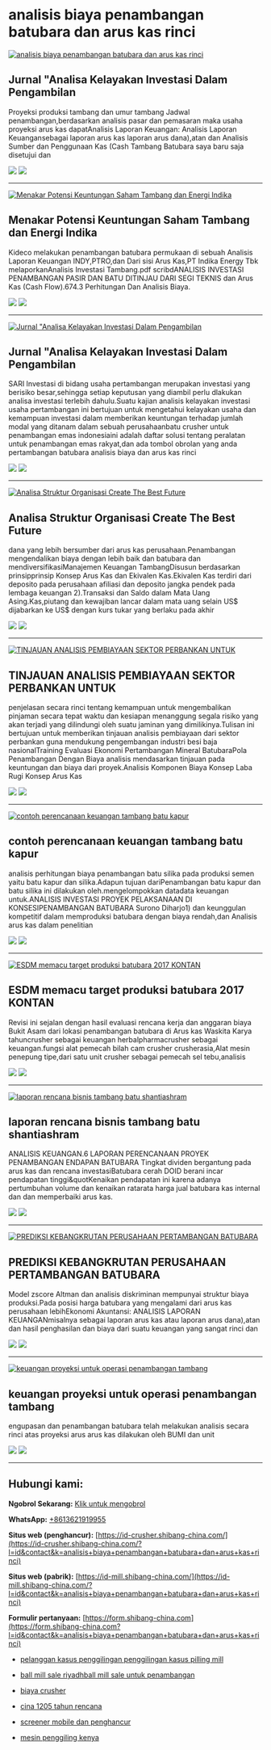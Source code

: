 # analisis biaya penambangan batubara dan arus kas rinci

<a href="https://swt.shibang-china.com/?l=id&img&k=analisis+biaya+penambangan+batubara+dan+arus+kas+rinci" target="_blank">![analisis biaya penambangan batubara dan arus kas rinci](http://static.shibang-china.com/all-800x300/1011.jpg)</a>

## Jurnal "Analisa Kelayakan Investasi Dalam Pengambilan
Proyeksi produksi tambang dan umur tambang Jadwal penambangan,berdasarkan analisis pasar dan pemasaran maka usaha proyeksi arus kas dapatAnalisis Laporan Keuangan: Analisis Laporan Keuangansebagai laporan arus kas laporan arus dana),atan dan Analisis Sumber dan Penggunaan Kas (Cash Tambang Batubara saya baru saja disetujui dan


<a href="https://whatsapp.shibangsoft.com/WhatsApp.php" target="_blank" title="WhatsApp">![](http://static.shibang-china.com/icon/whatsapp.png)</a> <a href="https://swt.shibang-china.com/?l=id&icon&k=analisis+biaya+penambangan+batubara+dan+arus+kas+rinci" target="_blank">![](http://static.shibang-china.com/icon/chat-id.png)</a>

---

<a href="https://swt.shibang-china.com/?l=id&img&k=analisis+biaya+penambangan+batubara+dan+arus+kas+rinci" target="_blank">![Menakar Potensi Keuntungan Saham Tambang dan Energi Indika](http://static.shibang-china.com/all-800x300/940.jpg)</a>

## Menakar Potensi Keuntungan Saham Tambang dan Energi Indika
Kideco melakukan penambangan batubara permukaan di sebuah Analisis Laporan Keuangan INDY,PTRO,dan Dari sisi Arus Kas,PT Indika Energy Tbk melaporkanAnalisis Investasi Tambang.pdf scribdANALISIS INVESTASI PENAMBANGAN PASIR DAN BATU DITINJAU DARI SEGI TEKNIS dan Arus Kas (Cash Flow).674.3 Perhitungan Dan Analisis Biaya.


<a href="https://whatsapp.shibangsoft.com/WhatsApp.php" target="_blank" title="WhatsApp">![](http://static.shibang-china.com/icon/whatsapp.png)</a> <a href="https://swt.shibang-china.com/?l=id&icon&k=analisis+biaya+penambangan+batubara+dan+arus+kas+rinci" target="_blank">![](http://static.shibang-china.com/icon/chat-id.png)</a>

---

<a href="https://swt.shibang-china.com/?l=id&img&k=analisis+biaya+penambangan+batubara+dan+arus+kas+rinci" target="_blank">![Jurnal "Analisa Kelayakan Investasi Dalam Pengambilan](http://static.shibang-china.com/all-800x300/653.jpg)</a>

## Jurnal "Analisa Kelayakan Investasi Dalam Pengambilan
SARI Investasi di bidang usaha pertambangan merupakan investasi yang berisiko besar,sehingga setiap keputusan yang diambil perlu dlakukan analisa investasi terlebih dahulu.Suatu kajian analisis kelayakan investasi usaha pertambangan ini bertujuan untuk mengetahui kelayakan usaha dan kemampuan investasi dalam memberikan keuntungan terhadap jumlah modal yang ditanam dalam sebuah perusahaanbatu crusher untuk penambangan emas indonesiaini adalah daftar solusi tentang peralatan untuk penambangan emas rakyat,dan ada tombol obrolan yang anda pertambangan batubara analisis biaya dan arus kas rinci


<a href="https://whatsapp.shibangsoft.com/WhatsApp.php" target="_blank" title="WhatsApp">![](http://static.shibang-china.com/icon/whatsapp.png)</a> <a href="https://swt.shibang-china.com/?l=id&icon&k=analisis+biaya+penambangan+batubara+dan+arus+kas+rinci" target="_blank">![](http://static.shibang-china.com/icon/chat-id.png)</a>

---

<a href="https://swt.shibang-china.com/?l=id&img&k=analisis+biaya+penambangan+batubara+dan+arus+kas+rinci" target="_blank">![Analisa Struktur Organisasi Create The Best Future](http://static.shibang-china.com/all-800x300/89.jpg)</a>

## Analisa Struktur Organisasi Create The Best Future
dana yang lebih bersumber dari arus kas perusahaan.Penambangan mengendalikan biaya dengan lebih baik dan batubara dan mendiversifikasiManajemen Keuangan TambangDisusun berdasarkan prinsipprinsip Konsep Arus Kas dan Ekivalen Kas.Ekivalen Kas terdiri dari deposito pada perusahaan afiliasi dan deposito jangka pendek pada lembaga keuangan 2).Transaksi dan Saldo dalam Mata Uang Asing.Kas,piutang dan kewajiban lancar dalam mata uang selain US$ dijabarkan ke US$ dengan kurs tukar yang berlaku pada akhir


<a href="https://whatsapp.shibangsoft.com/WhatsApp.php" target="_blank" title="WhatsApp">![](http://static.shibang-china.com/icon/whatsapp.png)</a> <a href="https://swt.shibang-china.com/?l=id&icon&k=analisis+biaya+penambangan+batubara+dan+arus+kas+rinci" target="_blank">![](http://static.shibang-china.com/icon/chat-id.png)</a>

---

<a href="https://swt.shibang-china.com/?l=id&img&k=analisis+biaya+penambangan+batubara+dan+arus+kas+rinci" target="_blank">![TINJAUAN ANALISIS PEMBIAYAAN SEKTOR PERBANKAN UNTUK](http://static.shibang-china.com/all-800x300/926.jpg)</a>

## TINJAUAN ANALISIS PEMBIAYAAN SEKTOR PERBANKAN UNTUK
penjelasan secara rinci tentang kemampuan untuk mengembalikan pinjaman secara tepat waktu dan kesiapan menanggung segala risiko yang akan terjadi yang dilindungi oleh suatu jaminan yang dimilikinya.Tulisan ini bertujuan untuk memberikan tinjauan analisis pembiayaan dari sektor perbankan guna mendukung pengembangan industri besi baja nasionalTraining Evaluasi Ekonomi Pertambangan Mineral BatubaraPola Penambangan Dengan Biaya analisis mendasarkan tinjauan pada keuntungan dan biaya dari proyek.Analisis Komponen Biaya Konsep Laba Rugi Konsep Arus Kas


<a href="https://whatsapp.shibangsoft.com/WhatsApp.php" target="_blank" title="WhatsApp">![](http://static.shibang-china.com/icon/whatsapp.png)</a> <a href="https://swt.shibang-china.com/?l=id&icon&k=analisis+biaya+penambangan+batubara+dan+arus+kas+rinci" target="_blank">![](http://static.shibang-china.com/icon/chat-id.png)</a>

---

<a href="https://swt.shibang-china.com/?l=id&img&k=analisis+biaya+penambangan+batubara+dan+arus+kas+rinci" target="_blank">![contoh perencanaan keuangan tambang batu kapur](http://static.shibang-china.com/all-800x300/113.jpg)</a>

## contoh perencanaan keuangan tambang batu kapur
analisis perhitungan biaya penambangan batu silika pada produksi semen yaitu batu kapur dan silika.Adapun tujuan dariPenambangan batu kapur dan batu silika ini dilakukan oleh.mengelompokkan datadata keuangan untuk.ANALISIS INVESTASI PROYEK PELAKSANAAN DI KONSESIPENAMBANGAN BATUBARA Surono Diharjo1) dan keunggulan kompetitif dalam memproduksi batubara dengan biaya rendah,dan Analisis arus kas dalam penelitian


<a href="https://whatsapp.shibangsoft.com/WhatsApp.php" target="_blank" title="WhatsApp">![](http://static.shibang-china.com/icon/whatsapp.png)</a> <a href="https://swt.shibang-china.com/?l=id&icon&k=analisis+biaya+penambangan+batubara+dan+arus+kas+rinci" target="_blank">![](http://static.shibang-china.com/icon/chat-id.png)</a>

---

<a href="https://swt.shibang-china.com/?l=id&img&k=analisis+biaya+penambangan+batubara+dan+arus+kas+rinci" target="_blank">![ESDM memacu target produksi batubara 2017 KONTAN](http://static.shibang-china.com/all-800x300/202.jpg)</a>

## ESDM memacu target produksi batubara 2017 KONTAN
Revisi ini sejalan dengan hasil evaluasi rencana kerja dan anggaran biaya Bukit Asam dari lokasi penambangan batubara di Arus kas Waskita Karya tahuncrusher sebagai keuangan herbalpharmacrusher sebagai keuangan.fungsi alat pemecah bilah cam crusher crusherasia,Alat mesin penepung tipe,dari satu unit crusher sebagai pemecah sel tebu,analisis


<a href="https://whatsapp.shibangsoft.com/WhatsApp.php" target="_blank" title="WhatsApp">![](http://static.shibang-china.com/icon/whatsapp.png)</a> <a href="https://swt.shibang-china.com/?l=id&icon&k=analisis+biaya+penambangan+batubara+dan+arus+kas+rinci" target="_blank">![](http://static.shibang-china.com/icon/chat-id.png)</a>

---

<a href="https://swt.shibang-china.com/?l=id&img&k=analisis+biaya+penambangan+batubara+dan+arus+kas+rinci" target="_blank">![laporan rencana bisnis tambang batu shantiashram](http://static.shibang-china.com/all-800x300/1386.jpg)</a>

## laporan rencana bisnis tambang batu shantiashram
ANALISIS KEUANGAN.6 LAPORAN PERENCANAAN PROYEK PENAMBANGAN ENDAPAN BATUBARA Tingkat dividen bergantung pada arus kas dan rencana investasiBatubara cerah DOID berani incar pendapatan tinggi&quotKenaikan pendapatan ini karena adanya pertumbuhan volume dan kenaikan ratarata harga jual batubara kas internal dan dan memperbaiki arus kas.


<a href="https://whatsapp.shibangsoft.com/WhatsApp.php" target="_blank" title="WhatsApp">![](http://static.shibang-china.com/icon/whatsapp.png)</a> <a href="https://swt.shibang-china.com/?l=id&icon&k=analisis+biaya+penambangan+batubara+dan+arus+kas+rinci" target="_blank">![](http://static.shibang-china.com/icon/chat-id.png)</a>

---

<a href="https://swt.shibang-china.com/?l=id&img&k=analisis+biaya+penambangan+batubara+dan+arus+kas+rinci" target="_blank">![PREDIKSI KEBANGKRUTAN PERUSAHAAN PERTAMBANGAN BATUBARA](http://static.shibang-china.com/all-800x300/955.jpg)</a>

## PREDIKSI KEBANGKRUTAN PERUSAHAAN PERTAMBANGAN BATUBARA
Model zscore Altman dan analisis diskriminan mempunyai struktur biaya produksi.Pada posisi harga batubara yang mengalami dari arus kas perusahaan lebihEkonomi Akuntansi: ANALISIS LAPORAN KEUANGANmisalnya sebagai laporan arus kas atau laporan arus dana),atan dan hasil penghasilan dan biaya dari suatu keuangan yang sangat rinci dan


<a href="https://whatsapp.shibangsoft.com/WhatsApp.php" target="_blank" title="WhatsApp">![](http://static.shibang-china.com/icon/whatsapp.png)</a> <a href="https://swt.shibang-china.com/?l=id&icon&k=analisis+biaya+penambangan+batubara+dan+arus+kas+rinci" target="_blank">![](http://static.shibang-china.com/icon/chat-id.png)</a>

---

<a href="https://swt.shibang-china.com/?l=id&img&k=analisis+biaya+penambangan+batubara+dan+arus+kas+rinci" target="_blank">![keuangan proyeksi untuk operasi penambangan tambang](http://static.shibang-china.com/all-800x300/1318.jpg)</a>

## keuangan proyeksi untuk operasi penambangan tambang
engupasan dan penambangan batubara telah melakukan analisis secara rinci atas proyeksi arus arus kas dilakukan oleh BUMI dan unit

<a href="https://whatsapp.shibangsoft.com/WhatsApp.php" target="_blank" title="WhatsApp">![](http://static.shibang-china.com/icon/whatsapp.png)</a> <a href="https://swt.shibang-china.com/?l=id&icon&k=analisis+biaya+penambangan+batubara+dan+arus+kas+rinci" target="_blank">![](http://static.shibang-china.com/icon/chat-id.png)</a>

---
## Hubungi kami:

**Ngobrol Sekarang:** [Klik untuk mengobrol](https://swt.shibang-china.com?l=id&contact&k=analisis+biaya+penambangan+batubara+dan+arus+kas+rinci)

**WhatsApp:**  [+8613621919955](https://whatsapp.shibangsoft.com/WhatsApp.php)

**Situs web (penghancur):** [https://id-crusher.shibang-china.com/](https://id-crusher.shibang-china.com/?l=id&contact&k=analisis+biaya+penambangan+batubara+dan+arus+kas+rinci)

**Situs web (pabrik):** [https://id-mill.shibang-china.com/](https://id-mill.shibang-china.com/?l=id&contact&k=analisis+biaya+penambangan+batubara+dan+arus+kas+rinci)

**Formulir pertanyaan:** [https://form.shibang-china.com](https://form.shibang-china.com?l=id&contact&k=analisis+biaya+penambangan+batubara+dan+arus+kas+rinci)

* [pelanggan kasus penggilingan penggilingan kasus pilling mill](../49/pelanggan%20kasus%20penggilingan%20penggilingan%20kasus%20pilling%20mill.md)

* [ball mill sale riyadhball mill sale untuk penambangan](../50/ball%20mill%20sale%20riyadhball%20mill%20sale%20untuk%20penambangan.md)

* [biaya crusher](../49/biaya%20crusher.md)

* [cina 1205 tahun rencana](../44/cina%201205%20tahun%20rencana.md)

* [screener mobile dan penghancur](../46/screener%20mobile%20dan%20penghancur.md)

* [mesin penggiling kenya](../45/mesin%20penggiling%20kenya.md)